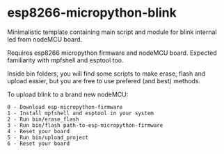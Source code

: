 # esp8266-micropython-blink
Minimalistic template containing main script and module for blink internal led from nodeMCU board. 

Requires esp8266 micropython firmware and nodeMCU board. 
Expected familiarity with mpfshell and esptool too.  

Inside bin folders, you will find some scripts to make erase, flash and upload easier, 
but you are free to use prefered (and best) methods. 

To upload blink to a brand new nodeMCU:

    0 - Download esp-micropython-firmware
    1 - Install mpfshell and esptool in your system
    2 - Run bin/erase_flash
    3 - Run bin/flash path-to-esp-micropython-firmware   
    4 - Reset your board
    5 - Run bin/upload_project
    6 - Reset your board

